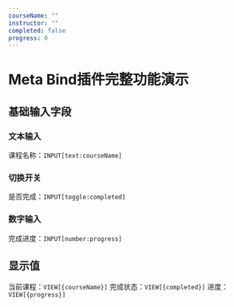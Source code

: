 ```yaml
---
courseName: ""
instructor: ""
completed: false
progress: 0
---
```


# Meta Bind插件完整功能演示

## 基础输入字段

### 文本输入
课程名称：`INPUT[text:courseName]`

### 切换开关
是否完成：`INPUT[toggle:completed]`

### 数字输入
完成进度：`INPUT[number:progress]`

## 显示值

当前课程：`VIEW[{courseName}]`
完成状态：`VIEW[{completed}]`
进度：`VIEW[{progress}]` 